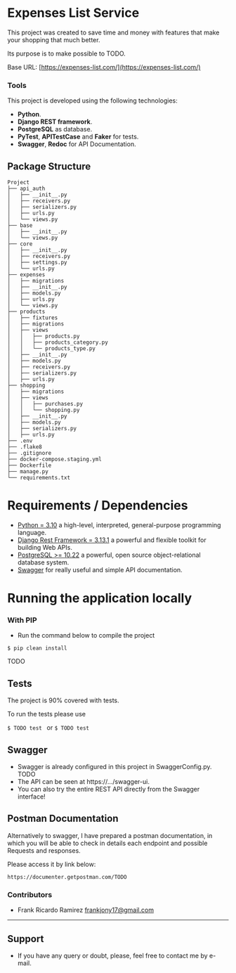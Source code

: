# Expenses List Service
This project was created to save time and money with features that make your shopping that much better.

Its purpose is to make possible to TODO.

Base URL: [https://expenses-list.com/](https://expenses-list.com/)

### Tools

This project is developed using the following technologies:
- **Python**.
- **Django REST framework**.
- **PostgreSQL** as database.
- **PyTest**, **APITestCase** and **Faker** for tests.
- **Swagger**, **Redoc** for API Documentation.

## Package Structure

```
Project
├── api_auth
│   ├── __init__.py
│   ├── receivers.py
│   ├── serializers.py
│   ├── urls.py
│   └── views.py
├── base
│   ├── __init__.py
│   └── views.py
├── core
│   ├── __init__.py
│   ├── receivers.py
│   ├── settings.py
│   └── urls.py
├── expenses
│   ├── migrations
│   ├── __init__.py
│   ├── models.py
│   ├── urls.py
│   └── views.py
├── products
│   ├── fixtures
│   ├── migrations
│   ├── views
│   │   ├── products.py
│   │   ├── products_category.py
│   │   └── products_type.py
│   ├── __init__.py
│   ├── models.py
│   ├── receivers.py
│   ├── serializers.py
│   ├── urls.py
├── shopping
│   ├── migrations
│   ├── views
│   │   ├── purchases.py
│   │   └── shopping.py
│   ├── __init__.py
│   ├── models.py
│   ├── serializers.py
│   ├── urls.py
├── .env
├── .flake8
├── .gitignore
├── docker-compose.staging.yml
├── Dockerfile
├── manage.py
└── requirements.txt
```

# Requirements / Dependencies
- [Python = 3.10](https://www.python.org/downloads/release/python-3100/) a high-level, interpreted, general-purpose programming language.
- [Django Rest Framework = 3.13.1](https://www.django-rest-framework.org/) a powerful and flexible toolkit for building Web APIs.
- [PostgreSQL >= 10.22](https://www.postgresql.org/) a powerful, open source object-relational database system.
- [Swagger](https://swagger.io/) for really useful and simple API documentation.

# Running the application locally

  ### With PIP  

- Run the command below to compile the project  

```
$ pip clean install
```

TODO

## Tests

The project is 90% covered with tests.

To run the tests please use

```$ TODO test ``` or ```$ TODO test```

## Swagger 
- Swagger is already configured in this project in SwaggerConfig.py. TODO
- The API can be seen at https://.../swagger-ui.
- You can also try the entire REST API directly from the Swagger interface!

## Postman Documentation

Alternatively to swagger, I have prepared a postman documentation, in which you will be able to check in details each endpoint and possible Requests and responses.

Please access it by link below:

```
https://documenter.getpostman.com/TODO
```

### Contributors

- Frank Ricardo Ramirez <frankjony17@gmail.com>

---


## Support

* If you have any query or doubt, please, feel free to contact me by e-mail.
